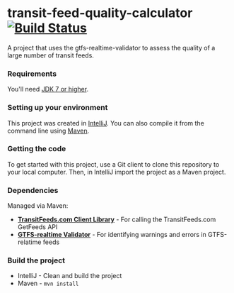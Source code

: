 # transit-feed-quality-calculator [![Build Status](https://travis-ci.org/CUTR-at-USF/transit-feed-quality-calculator.svg?branch=master)](https://travis-ci.org/CUTR-at-USF/transit-feed-quality-calculator)
A project that uses the gtfs-realtime-validator to assess the quality of a large number of transit feeds.

### Requirements

You'll need [JDK 7 or higher](http://www.oracle.com/technetwork/java/javase/downloads/index.html).


### Setting up your environment

This project was created in [IntelliJ](https://www.jetbrains.com/idea/).  You can also compile it from the command line using [Maven](https://maven.apache.org/).

### Getting the code

To get started with this project, use a Git client to clone this repository to your local computer.  Then, in IntelliJ import the project as a Maven project.

### Dependencies

Managed via Maven:

* [**TransitFeeds.com Client Library**](https://github.com/CUTR-at-USF/transitfeeds-client-library) - For calling the TransitFeeds.com GetFeeds API
* [**GTFS-realtime Validator**](https://github.com/CUTR-at-USF/gtfs-realtime-validator) - For identifying warnings and errors in GTFS-relatime feeds

### Build the project

* IntelliJ - Clean and build the project
* Maven - `mvn install`